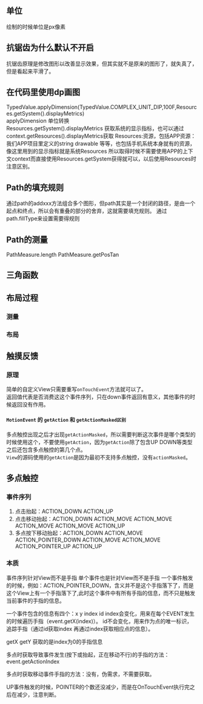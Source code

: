 ## 单位
绘制的时候单位是px像素
## 抗锯齿为什么默认不开启
抗锯齿原理是修改图形以改善显示效果，但其实就不是原来的图形了，就失真了，但是看起来平滑了。
## 在代码里使用dp画图
TypedValue.applyDimension(TypedValue.COMPLEX_UNIT_DIP,100F,Resources.getSystem().displayMetrics)  
applyDimension 单位转换   
Resources.getSystem().displayMetrics 获取系统的显示指标，也可以通过context.getResources().displayMetrics获取
Resources:资源，包括APP资源：我们APP项目里定义的string drawable 等等，也包括手机系统本身就有的资源，像这里用到的显示指标就是系统Resources 
所以取得时候不需要使用APP的上下文context而直接使用Resources.getSystem获得就可以，以后使用Resources时注意区别。
## Path的填充规则
通过path的addxxx方法组合多个图形，但path其实是一个封闭的路径，是由一个起点和终点，所以会有重叠的部分的舍弃，这就需要填充规则。 
通过path.fillType来设置需要得规则
## Path的测量
PathMeasure.length
PathMeasure.getPosTan  
## 三角函数

## 布局过程
### 测量
### 布局
 

## 触摸反馈
### 原理
简单的自定义View只需要重写`onTouchEvent`方法就可以了。  
返回值代表是否消费这这个事件序列，只在down事件返回有意义，其他事件的时候返回没有作用。
#### `MotionEvent` 的 `getAction` 和 `getActionMasked区别`
多点触控出现之后才出现`getActionMasked`，所以需要判断这次事件是哪个类型的时候使用这个，不要使用`getAction`，因为`getAction`除了包含UP DOWN等类型之后还包含多点触控的第几个点。  
`View`的源码使用的`getAction`是因为最初不支持多点触控，没有`actionMasked`。  

## 多点触控
### 事件序列
1. 点击抬起：ACTION_DOWN ACTION_UP
2. 点击移动抬起：ACTION_DOWN ACTION_MOVE ACTION_MOVE ACTION_MOVE ACTION_MOVE ACTION_UP
3. 多点按下移动抬起：ACTION_DOWN ACTION_MOVE  ACTION_POINTER_DOWN ACTION_MOVE ACTION_MOVE ACTION_POINTER_UP ACTION_UP
### 本质
事件序列针对View而不是手指
单个事件也是针对View而不是手指
一个事件触发的时候，例如：ACTION_POINTER_DOWN，含义并不是这个手指落下了，而是这个View上有一个手指落下了,此时这个事件中有所有手指的信息，而不只是触发当前事件的手指的信息。

一个事件包含的信息有四个：x y index id
index会变化，用来在每个EVENT发生的时候遍历手指（event.getX(index)）。 id不会变化，用来作为点的唯一标识，追踪手指（通过id获取index 再通过index获取相应点的信息）。

getX  getY 获取的是index为0的手指信息 

多点时获取导致事件发生(按下或抬起，正在移动不行)的手指的方法：event.getActionIndex

多点时获取移动事件手指的方法：没有，伪需求，不需要获取。  

UP事件触发的时候，POINTER的个数还没减少，而是在OnTouchEvent执行完之后在减少，注意判断。











